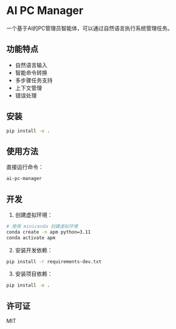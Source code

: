 # AI PC Manager

一个基于AI的PC管理员智能体，可以通过自然语言执行系统管理任务。

## 功能特点

- 自然语言输入
- 智能命令转换
- 多步骤任务支持
- 上下文管理
- 错误处理

## 安装

```bash
pip install -e .
```

## 使用方法

直接运行命令：

```bash
ai-pc-manager
```

## 开发

1. 创建虚拟环境：

```bash
# 使用 miniconda 创建虚拟环境
conda create -n apm python=3.11
conda activate apm
```

2. 安装开发依赖：

```bash
pip install -r requirements-dev.txt
```

3. 安装项目依赖：

```bash
pip install -e .
```

## 许可证

MIT